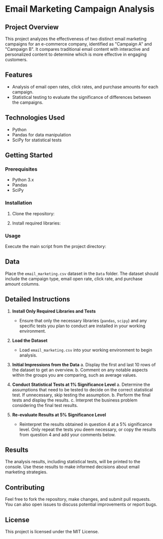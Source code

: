 # Email Marketing Campaign Analysis

## Project Overview
This project analyzes the effectiveness of two distinct email marketing campaigns for an e-commerce company, identified as "Campaign A" and "Campaign B". It compares traditional email content with interactive and personalized content to determine which is more effective in engaging customers.

## Features
- Analysis of email open rates, click rates, and purchase amounts for each campaign.
- Statistical testing to evaluate the significance of differences between the campaigns.

## Technologies Used
- Python
- Pandas for data manipulation
- SciPy for statistical tests

## Getting Started

### Prerequisites
- Python 3.x
- Pandas
- SciPy

### Installation
1. Clone the repository:

2. Install required libraries:


### Usage
Execute the main script from the project directory:


## Data
Place the `email_marketing.csv` dataset in the `Data` folder. The dataset should include the campaign type, email open rate, click rate, and purchase amount columns.

## Detailed Instructions

1. **Install Only Required Libraries and Tests**
   - Ensure that only the necessary libraries (`pandas`, `scipy`) and any specific tests you plan to conduct are installed in your working environment.

2. **Load the Dataset**
   - Load `email_marketing.csv` into your working environment to begin analysis.

3. **Initial Impressions from the Data**
   a. Display the first and last 10 rows of the dataset to get an overview.
   b. Comment on any notable aspects within the groups you are comparing, such as average values.

4. **Conduct Statistical Tests at 1% Significance Level**
   a. Determine the assumptions that need to be tested to decide on the correct statistical test. If unnecessary, skip testing the assumption.
   b. Perform the final tests and display the results.
   c. Interpret the business problem considering the final test results.

5. **Re-evaluate Results at 5% Significance Level**
   - Reinterpret the results obtained in question 4 at a 5% significance level. Only repeat the tests you deem necessary, or copy the results from question 4 and add your comments below.

## Results
The analysis results, including statistical tests, will be printed to the console. Use these results to make informed decisions about email marketing strategies.

## Contributing
Feel free to fork the repository, make changes, and submit pull requests. You can also open issues to discuss potential improvements or report bugs.

## License
This project is licensed under the MIT License.
